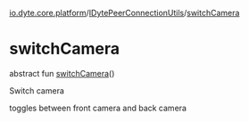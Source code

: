 [io.dyte.core.platform](../index.md)/[IDytePeerConnectionUtils](index.md)/[switchCamera](switch-camera.md)

# switchCamera


abstract fun [switchCamera](switch-camera.md)()

Switch camera

toggles between front camera and back camera
